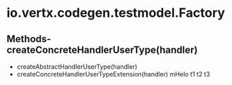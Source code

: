 # io.vertx.codegen.testmodel.Factory
## Methods- createConcreteHandlerUserType(handler)
- createAbstractHandlerUserType(handler)
- createConcreteHandlerUserTypeExtension(handler)
mHelo  t1
t2
t3
